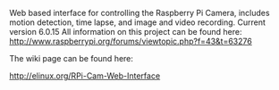 Web based interface for controlling the Raspberry Pi Camera, includes motion detection, time lapse, and image and video recording.
Current version 6.0.15
All information on this project can be found here: http://www.raspberrypi.org/forums/viewtopic.php?f=43&t=63276

The wiki page can be found here:

http://elinux.org/RPi-Cam-Web-Interface
